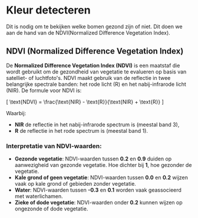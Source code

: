 # Kleur detecteren

Dit is nodig om te bekijken welke bomen gezond zijn of niet. Dit doen we aan de hand van de NDVI(Normalized Difference Vegetation Index).


## NDVI (Normalized Difference Vegetation Index)

De **Normalized Difference Vegetation Index (NDVI)** is een maatstaf die wordt gebruikt om de gezondheid van vegetatie te evalueren op basis van satelliet- of luchtfoto's. NDVI maakt gebruik van de reflectie in twee belangrijke spectrale banden: het rode licht (R) en het nabij-infrarode licht (NIR). De formule voor NDVI is:

\[
\text{NDVI} = \frac{\text{NIR} - \text{R}}{\text{NIR} + \text{R}}
\]

Waarbij:
- **NIR** de reflectie in het nabij-infrarode spectrum is (meestal band 3),
- **R** de reflectie in het rode spectrum is (meestal band 1).

### Interpretatie van NDVI-waarden:
- **Gezonde vegetatie**: NDVI-waarden tussen **0.2** en **0.9** duiden op aanwezigheid van gezonde vegetatie. Hoe dichter bij **1**, hoe gezonder de vegetatie.
- **Kale grond of geen vegetatie**: NDVI-waarden tussen **0.0** en **0.2** wijzen vaak op kale grond of gebieden zonder vegetatie.
- **Water**: NDVI-waarden tussen **-0.3** en **0.1** worden vaak geassocieerd met waterlichamen.
- **Zieke of dode vegetatie**: NDVI-waarden onder **0.2** kunnen wijzen op ongezonde of dode vegetatie.
 